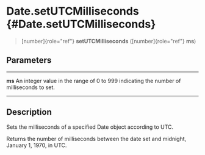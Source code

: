 Date.setUTCMilliseconds {#Date.setUTCMilliseconds}
=======================

> [number]{role="ref"} **setUTCMilliseconds** ([number]{role="ref"}
> **ms**)

Parameters
----------

  -------- ----------------------------------------------------------------
  **ms**   An integer value in the range of 0 to 999 indicating the number
           of milliseconds to set.
  -------- ----------------------------------------------------------------

Description
-----------

Sets the milliseconds of a specified Date object according to UTC.

Returns the number of milliseconds between the date set and midnight,
January 1, 1970, in UTC.
